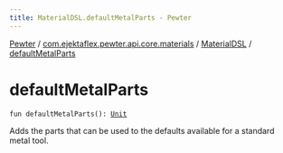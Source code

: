 ```yaml
---
title: MaterialDSL.defaultMetalParts - Pewter
---
```


[Pewter](../../index.html) / [com.ejektaflex.pewter.api.core.materials](../index.html) / [MaterialDSL](index.html) / [defaultMetalParts](./default-metal-parts.html)

# defaultMetalParts

`fun defaultMetalParts(): `[`Unit`](https://kotlinlang.org/api/latest/jvm/stdlib/kotlin/-unit/index.html)

Adds the parts that can be used to the defaults available for a
standard metal tool.

